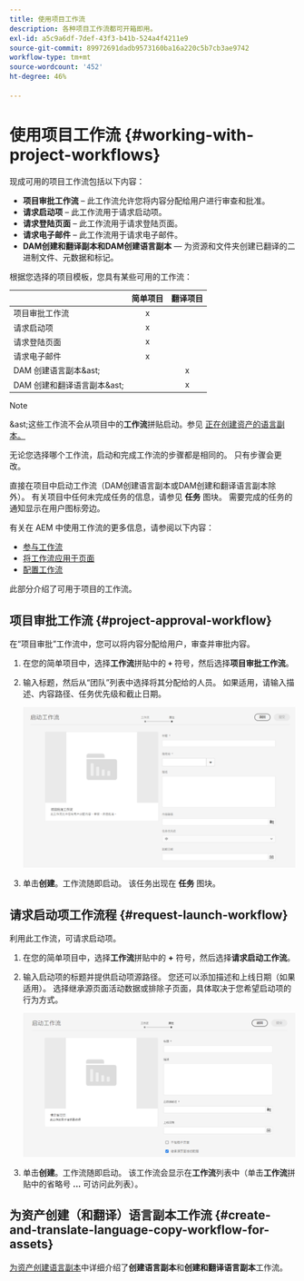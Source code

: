 ```yaml
---
title: 使用项目工作流
description: 各种项目工作流都可开箱即用。
exl-id: a5c9a6df-7def-43f3-b41b-524a4f4211e9
source-git-commit: 89972691dadb9573160ba16a220c5b7cb3ae9742
workflow-type: tm+mt
source-wordcount: '452'
ht-degree: 46%

---
```


# 使用项目工作流 {#working-with-project-workflows}

现成可用的项目工作流包括以下内容：

* **项目审批工作流** – 此工作流允许您将内容分配给用户进行审查和批准。
* **请求启动项** – 此工作流用于请求启动项。
* **请求登陆页面** – 此工作流用于请求登陆页面。
* **请求电子邮件** – 此工作流用于请求电子邮件。
* **DAM创建和翻译副本和DAM创建语言副本**  — 为资源和文件夹创建已翻译的二进制文件、元数据和标记。

根据您选择的项目模板，您具有某些可用的工作流：

|  | **简单项目** | **翻译项目** |
|---|:-:|:-:|
| 项目审批工作流 | x |  |
| 请求启动项 | x |  |
| 请求登陆页面 | x |  |
| 请求电子邮件 | x |  |
| DAM 创建语言副本&amp;ast; |  | x |
| DAM 创建和翻译语言副本&amp;ast; |  | x |

>[!NOTE]
>
>&amp;ast;这些工作流不会从项目中的&#x200B;**工作流**&#x200B;拼贴启动。参见 [正在创建资产的语言副本。](/help/sites-cloud/administering/translation/managing-projects.md)

无论您选择哪个工作流，启动和完成工作流的步骤都是相同的。 只有步骤会更改。

直接在项目中启动工作流（DAM创建语言副本或DAM创建和翻译语言副本除外）。 有关项目中任何未完成任务的信息，请参见 **任务** 图块。 需要完成的任务的通知显示在用户图标旁边。

有关在 AEM 中使用工作流的更多信息，请参阅以下内容：

* [参与工作流](/help/sites-cloud/authoring/workflows/participating.md)
* [将工作流应用于页面](/help/sites-cloud/authoring/workflows/applying.md)
* [配置工作流](/help/sites-cloud/administering/workflows-administering.md)

此部分介绍了可用于项目的工作流。

## 项目审批工作流 {#project-approval-workflow}

在“项目审批”工作流中，您可以将内容分配给用户，审查并审批内容。

1. 在您的简单项目中，选择&#x200B;**工作流**&#x200B;拼贴中的 **`+`** 符号，然后选择&#x200B;**项目审批工作流**。
1. 输入标题，然后从“团队”列表中选择将其分配给的人员。 如果适用，请输入描述、内容路径、任务优先级和截止日期。

   ![请求审批](/help/sites-cloud/authoring/assets/projects-approval.png)

1. 单击&#x200B;**创建**。工作流随即启动。 该任务出现在 **任务** 图块。

## 请求启动项工作流程 {#request-launch-workflow}

利用此工作流，可请求启动项。

1. 在您的简单项目中，选择&#x200B;**工作流**&#x200B;拼贴中的 **+** 符号，然后选择&#x200B;**请求启动工作流**。
1. 输入启动项的标题并提供启动项源路径。 您还可以添加描述和上线日期（如果适用）。 选择继承源页面活动数据或排除子页面，具体取决于您希望启动项的行为方式。

   ![请求启动项](/help/sites-cloud/authoring/assets/projects-request-launch.png)

1. 单击&#x200B;**创建**。工作流随即启动。 该工作流会显示在&#x200B;**工作流**&#x200B;列表中（单击&#x200B;**工作流**&#x200B;拼贴中的省略号 **...** 可访问此列表）。

## 为资产创建（和翻译）语言副本工作流 {#create-and-translate-language-copy-workflow-for-assets}

[为资产创建语言副本](/help/assets/translate-assets.md)中详细介绍了&#x200B;**创建语言副本**&#x200B;和&#x200B;**创建和翻译语言副本**&#x200B;工作流。
